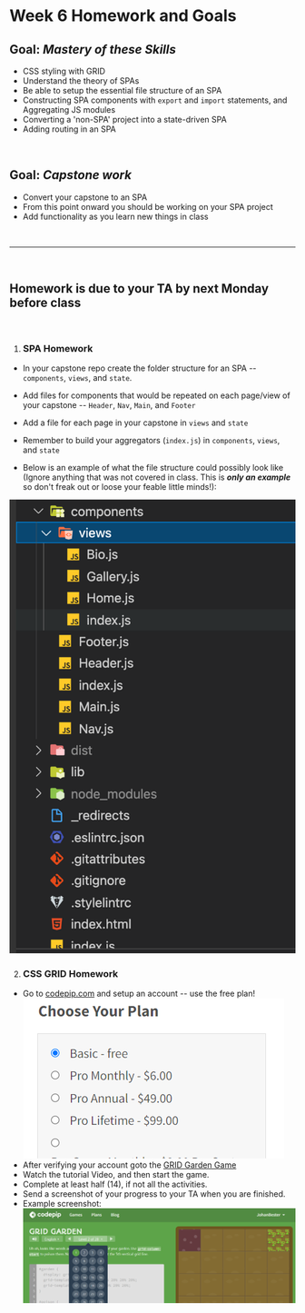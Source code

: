 # Week 6 Homework and Goals

## Goal: _Mastery of these Skills_

- CSS styling with GRID
- Understand the theory of SPAs
- Be able to setup the essential file structure of an SPA
- Constructing SPA components with `export` and `import` statements, and Aggregating JS modules
- Converting a 'non-SPA' project into a state-driven SPA
- Adding routing in an SPA

<br>

## Goal: _Capstone work_

- Convert your capstone to an SPA
- From this point onward you should be working on your SPA project
- Add functionality as you learn new things in class

<br>

---

<br>

## Homework is due to your TA by next Monday before class

<br>

1.  ### SPA Homework

- In your capstone repo create the folder structure for an SPA -- `components`, `views`, and `state`.
- Add files for components that would be repeated on each page/view of your capstone -- `Header`, `Nav`, `Main`, and `Footer`
- Add a file for each page in your capstone in `views` and `state`
- Remember to build your aggregators (`index.js`) in `components`, `views`, and `state`

- Below is an example of what the file structure could possibly look like (Ignore anything that was not covered in class. This is **_only an example_** so don't freak out or loose your feable little minds!):

![Stateless File Structure](img/StatelessFileStructure.png)

2.  ### CSS GRID Homework

- Go to [codepip.com](https://codepip.com/games/grid-garden/) and setup an account -- use the free plan! ![Signup for the FREE Plan](img/Register_Codepip.png)
- After verifying your account goto the [GRID Garden Game](https://codepip.com/games/grid-garden/)
- Watch the tutorial Video, and then start the game.
- Complete at least half (14), if not all the activities.
- Send a screenshot of your progress to your TA when you are finished.
- Example screenshot:
![example GRID Garden screenshot](img/GridGarden-AgameforlearningCSSgrid.png)
